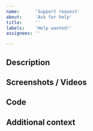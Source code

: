 ```yaml
---
name:      'Support request'
about:     'Ask for help'
title:     ''
labels:    'Help wanted!'
assignees: ''

---
```


<!--
	Let us know what the problem is, we'll be happy to help.

	Please check that there aren't old issues addressing the same
	problem. You might find a solution there.

	Please provide a short summary of the problem in the Title above.

	Note: These comments won't show up when you submit the issue.
-->

## Description
<!-- A clear and concise description of the problem. -->


## Screenshots / Videos
<!-- If applicable, add screenshots/videos to help explain your problem. -->

## Code
<!-- If applicable, provide code to help explain your problem. -->

## Additional context
<!--Add any other context about the problem here (e.g. related issues). -->
